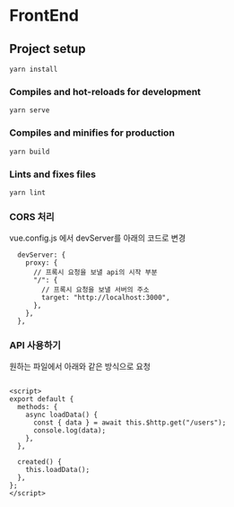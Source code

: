 # FrontEnd

## Project setup

```
yarn install
```

### Compiles and hot-reloads for development

```
yarn serve
```

### Compiles and minifies for production

```
yarn build
```

### Lints and fixes files

```
yarn lint
```

### CORS 처리

vue.config.js 에서 devServer를 아래의 코드로 변경

```
  devServer: {
    proxy: {
      // 프록시 요청을 보낼 api의 시작 부분
      "/": {
        // 프록시 요청을 보낼 서버의 주소
        target: "http://localhost:3000",
      },
    },
  },
```

### API 사용하기

원하는 파일에서 아래와 같은 방식으로 요청

```

<script>
export default {
  methods: {
    async loadData() {
      const { data } = await this.$http.get("/users");
      console.log(data);
    },
  },

  created() {
    this.loadData();
  },
};
</script>

```
